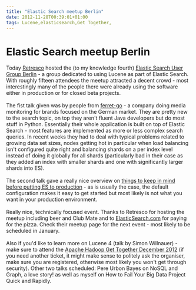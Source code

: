 ```yaml
---
title: "Elastic Search meetup Berlin"
date: 2012-11-28T00:39:01+01:00
tags: Lucene,elasticsearch,Get Together,
---
```


# Elastic Search meetup Berlin


Today <a href="http://www.retresco.de/">Retresco</a> hosted the (to my knowledge fourth) <a 
href="http://www.meetup.com/ElasticSearch-UG-Berlin/">Elastic Search User Group Berlin</a> - a group dedicated to using 
Lucene as part of Elastic Search. With roughly fifteen attendees the meetup attracted a decent crowd - most 
interestingly many of the people there were already using the software either in production or for closed beta 
projects.<br><br>The fist talk given was by people from <a href="http://www.ferret-go.com/">ferret-go</a> - a company 
doing media monitoring for brands focused on the German market. They are pretty new to the search topic, on top they 
aren't fluent Java developers but do most stuff in Python. Essentially their whole application is built on top of 
Elastic Search - most features are implemented as more or less complex search queries. In recent weeks they had to deal 
with typical problems related to growing data set sizes, nodes getting hot in particular when load balancing isn't 
configured quite right and balancing shards on a per index level instead of doing it globally for all shards 
(particularly bad in their case as they added an index with smaller shards and one with significantly larger shards 
into ES).<br><br>The second talk gave a really nice overview on <a 
href="http://asquera.de/opensource/2012/11/25/elasticsearch-pre-flight-checklist/">things to keep in mind before 
putting ES to production</a> - as is usually the case, the default configuration makes it easy to get started but most 
likely is not what you want in your production environment.<br><br>Really nice, technically focused event. Thanks to 
Retresco for hosting the meetup including beer and Club Mate and to <a 
href="http://www.elasticsearch.com/">ElasticSearch.com</a> for paying for the pizza. Check their meetup page for the 
next event - most likely to be scheduled in January.<br><br>Also if you'd like to learn more on Lucene 4 (talk by Simon 
Willnauer) - make sure to attend the <a href="https://www.xing.com/events/hadoop-get-together-1165460">Apache Hadoop 
Get Together December 2012</a> (if you need another ticket, it might make sense to politely ask the organiser, make 
sure you are registered, otherwise most likely you won't get through security). Other two talks scheduled:  Pere Urbon 
Bayes on NoSQL and Graph, a love story! as well as myself on How to Fail Your Big Data Project Quick and Rapidly.
